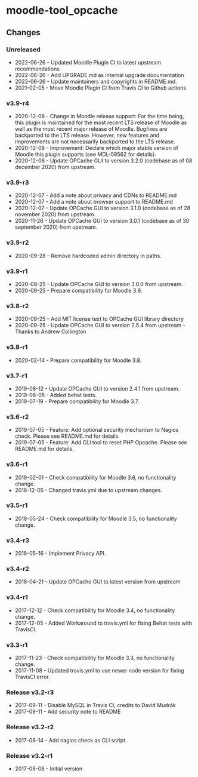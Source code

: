 moodle-tool_opcache
===================

Changes
-------

### Unreleased

* 2022-06-26 - Updated Moodle Plugin CI to latest upstream recommendations
* 2022-06-26 - Add UPGRADE.md as internal upgrade documentation
* 2022-06-26 - Update maintainers and copyrights in README.md.
* 2021-02-05 - Move Moodle Plugin CI from Travis CI to Github actions

### v3.9-r4

* 2020-12-08 - Change in Moodle release support:
               For the time being, this plugin is maintained for the most recent LTS release of Moodle as well as the most recent major release of Moodle.
               Bugfixes are backported to the LTS release. However, new features and improvements are not necessarily backported to the LTS release.
* 2020-12-08 - Improvement: Declare which major stable version of Moodle this plugin supports (see MDL-59562 for details).
* 2020-12-08 - Update OPCache GUI to version 3.2.0 (codebase as of 08 december 2020) from upstream.

### v3.9-r3

* 2020-12-07 - Add a note about privacy and CDNs to README.md
* 2020-12-07 - Add a note about browser support to README.md
* 2020-12-07 - Update OPCache GUI to version 3.1.0 (codebase as of 28 november 2020) from upstream.
* 2020-11-26 - Update OPCache GUI to version 3.0.1 (codebase as of 30 september 2020) from upstream.

### v3.9-r2

* 2020-09-28 - Remove hardcoded admin directory in paths.

### v3.9-r1

* 2020-09-25 - Update OPCache GUI to version 3.0.0 from upstream.
* 2020-09-25 - Prepare compatibility for Moodle 3.9.

### v3.8-r2

* 2020-09-25 - Add MIT license text to OPCache GUI library directory
* 2020-09-25 - Update OPCache GUI to version 2.5.4 from upstream - Thanks to Andrew Collington

### v3.8-r1

* 2020-02-14 - Prepare compatibility for Moodle 3.8.

### v3.7-r1

* 2019-08-12 - Update OPCache GUI to version 2.4.1 from upstream.
* 2019-08-05 - Added behat tests.
* 2019-07-19 - Prepare compatibility for Moodle 3.7.


### v3.6-r2

* 2019-07-05 - Feature: Add optional security mechanism to Nagios check. Please see README.md for details.
* 2019-07-05 - Feature: Add CLI tool to reset PHP Opcache. Please see README.md for details.

### v3.6-r1

* 2019-02-01 - Check compatibility for Moodle 3.6, no functionality change.
* 2018-12-05 - Changed travis.yml due to upstream changes.

### v3.5-r1

* 2018-05-24 - Check compatibility for Moodle 3.5, no functionality change.

### v3.4-r3

* 2018-05-16 - Implement Privacy API.

### v3.4-r2

* 2018-04-21 - Update OPCache GUI to latest version from upstream

### v3.4-r1

* 2017-12-12 - Check compatibility for Moodle 3.4, no functionality change.
* 2017-12-05 - Added Workaround to travis.yml for fixing Behat tests with TravisCI.

### v3.3-r1

* 2017-11-23 - Check compatibility for Moodle 3.3, no functionality change.
* 2017-11-08 - Updated travis.yml to use newer node version for fixing TravisCI error.

### Release v3.2-r3

* 2017-09-11 - Disable MySQL in Travis CI, credits to David Mudrák
* 2017-09-11 - Add security note to README

### Release v3.2-r2

* 2017-08-14 - Add nagios check as CLI script

### Release v3.2-r1

* 2017-08-08 - Initial version
